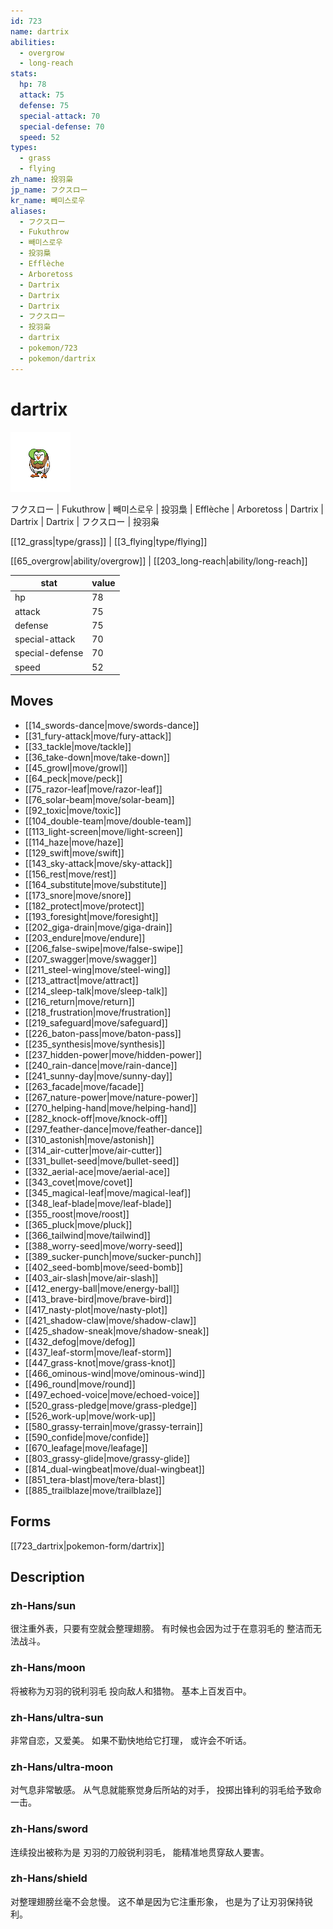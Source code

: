 ```yaml
---
id: 723
name: dartrix
abilities:
  - overgrow
  - long-reach
stats:
  hp: 78
  attack: 75
  defense: 75
  special-attack: 70
  special-defense: 70
  speed: 52
types:
  - grass
  - flying
zh_name: 投羽枭
jp_name: フクスロー
kr_name: 빼미스로우
aliases:
  - フクスロー
  - Fukuthrow
  - 빼미스로우
  - 投羽梟
  - Efflèche
  - Arboretoss
  - Dartrix
  - Dartrix
  - Dartrix
  - フクスロー
  - 投羽枭
  - dartrix
  - pokemon/723
  - pokemon/dartrix
---
```

# dartrix

![](https://raw.githubusercontent.com/PokeAPI/sprites/master/sprites/pokemon/723.png)

フクスロー | Fukuthrow | 빼미스로우 | 投羽梟 | Efflèche | Arboretoss | Dartrix | Dartrix | Dartrix | フクスロー | 投羽枭

[[12_grass|type/grass]] | [[3_flying|type/flying]]

[[65_overgrow|ability/overgrow]] | [[203_long-reach|ability/long-reach]]

|stat|value|
|---|---|
|hp|78|
|attack|75|
|defense|75|
|special-attack|70|
|special-defense|70|
|speed|52|


## Moves

- [[14_swords-dance|move/swords-dance]]
- [[31_fury-attack|move/fury-attack]]
- [[33_tackle|move/tackle]]
- [[36_take-down|move/take-down]]
- [[45_growl|move/growl]]
- [[64_peck|move/peck]]
- [[75_razor-leaf|move/razor-leaf]]
- [[76_solar-beam|move/solar-beam]]
- [[92_toxic|move/toxic]]
- [[104_double-team|move/double-team]]
- [[113_light-screen|move/light-screen]]
- [[114_haze|move/haze]]
- [[129_swift|move/swift]]
- [[143_sky-attack|move/sky-attack]]
- [[156_rest|move/rest]]
- [[164_substitute|move/substitute]]
- [[173_snore|move/snore]]
- [[182_protect|move/protect]]
- [[193_foresight|move/foresight]]
- [[202_giga-drain|move/giga-drain]]
- [[203_endure|move/endure]]
- [[206_false-swipe|move/false-swipe]]
- [[207_swagger|move/swagger]]
- [[211_steel-wing|move/steel-wing]]
- [[213_attract|move/attract]]
- [[214_sleep-talk|move/sleep-talk]]
- [[216_return|move/return]]
- [[218_frustration|move/frustration]]
- [[219_safeguard|move/safeguard]]
- [[226_baton-pass|move/baton-pass]]
- [[235_synthesis|move/synthesis]]
- [[237_hidden-power|move/hidden-power]]
- [[240_rain-dance|move/rain-dance]]
- [[241_sunny-day|move/sunny-day]]
- [[263_facade|move/facade]]
- [[267_nature-power|move/nature-power]]
- [[270_helping-hand|move/helping-hand]]
- [[282_knock-off|move/knock-off]]
- [[297_feather-dance|move/feather-dance]]
- [[310_astonish|move/astonish]]
- [[314_air-cutter|move/air-cutter]]
- [[331_bullet-seed|move/bullet-seed]]
- [[332_aerial-ace|move/aerial-ace]]
- [[343_covet|move/covet]]
- [[345_magical-leaf|move/magical-leaf]]
- [[348_leaf-blade|move/leaf-blade]]
- [[355_roost|move/roost]]
- [[365_pluck|move/pluck]]
- [[366_tailwind|move/tailwind]]
- [[388_worry-seed|move/worry-seed]]
- [[389_sucker-punch|move/sucker-punch]]
- [[402_seed-bomb|move/seed-bomb]]
- [[403_air-slash|move/air-slash]]
- [[412_energy-ball|move/energy-ball]]
- [[413_brave-bird|move/brave-bird]]
- [[417_nasty-plot|move/nasty-plot]]
- [[421_shadow-claw|move/shadow-claw]]
- [[425_shadow-sneak|move/shadow-sneak]]
- [[432_defog|move/defog]]
- [[437_leaf-storm|move/leaf-storm]]
- [[447_grass-knot|move/grass-knot]]
- [[466_ominous-wind|move/ominous-wind]]
- [[496_round|move/round]]
- [[497_echoed-voice|move/echoed-voice]]
- [[520_grass-pledge|move/grass-pledge]]
- [[526_work-up|move/work-up]]
- [[580_grassy-terrain|move/grassy-terrain]]
- [[590_confide|move/confide]]
- [[670_leafage|move/leafage]]
- [[803_grassy-glide|move/grassy-glide]]
- [[814_dual-wingbeat|move/dual-wingbeat]]
- [[851_tera-blast|move/tera-blast]]
- [[885_trailblaze|move/trailblaze]]

## Forms



[[723_dartrix|pokemon-form/dartrix]]

## Description

### zh-Hans/sun

很注重外表，只要有空就会整理翅膀。
有时候也会因为过于在意羽毛的
整洁而无法战斗。

### zh-Hans/moon

将被称为刃羽的锐利羽毛
投向敌人和猎物。
基本上百发百中。

### zh-Hans/ultra-sun

非常自恋，又爱美。
如果不勤快地给它打理，
或许会不听话。

### zh-Hans/ultra-moon

对气息非常敏感。
从气息就能察觉身后所站的对手，
投掷出锋利的羽毛给予致命一击。

### zh-Hans/sword

连续投出被称为是
刃羽的刀般锐利羽毛，
能精准地贯穿敌人要害。

### zh-Hans/shield

对整理翅膀丝毫不会怠慢。
这不单是因为它注重形象，
也是为了让刃羽保持锐利。

